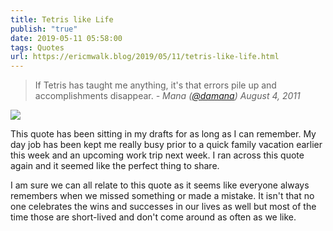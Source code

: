 ```yaml
---
title: Tetris like Life
publish: "true"
date: 2019-05-11 05:58:00
tags: Quotes
url: https://ericmwalk.blog/2019/05/11/tetris-like-life.html
---
```



> If Tetris has taught me anything, it's that errors pile up and accomplishments disappear.
> 	*- Mana ([@damana](https://twitter.com/damana/status/99125285345181696)) August 4, 2011*


![](https://ericmwalk.blog/uploads/2021/2a7b5f130b.jpg)


This quote has been sitting in my drafts for as long as I can remember. My day job has been kept me really busy prior to a quick family vacation earlier this week and an upcoming work trip next week. I ran across this quote again and it seemed like the perfect thing to share.

I am sure we can all relate to this quote as it seems like everyone always remembers when we missed something or made a mistake. It isn't that no one celebrates the wins and successes in our lives as well but most of the time those are short-lived and don't come around as often as we like.